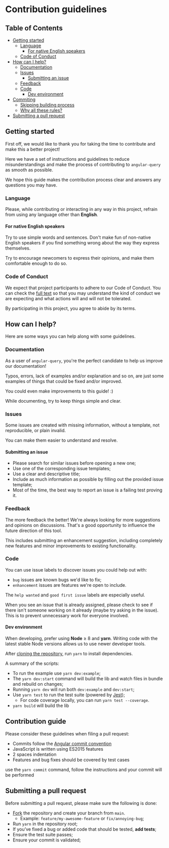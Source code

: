 # Contribution guidelines

## Table of Contents

- [Getting started](#getting-started)
  - [Language](#language)
    - [For native English speakers](#for-native-english-speakers)
  - [Code of Conduct](#code-of-conduct)
- [How can I help?](#how-can-i-help)
  - [Documentation](#documentation)
  - [Issues](#issues)
    - [Submitting an issue](#submitting-an-issue)
  - [Feedback](#feedback)
  - [Code](#code)
    - [Dev environment](#dev-environment)
- [Commiting](#commiting)
  - [Skipping building process](#skipping-building-process)
  - [Why all these rules?](#why-all-these-rules)
- [Submitting a pull request](#submitting-a-pull-request)

## Getting started

First off, we would like to thank you for taking the time to contribute and make this a better project!

Here we have a set of instructions and guidelines to reduce misunderstandings and make the process of contributing to `angular-query` as smooth as possible.

We hope this guide makes the contribution process clear and answers any questions you may have.

### Language

Please, while contributing or interacting in any way in this project, refrain from using any language other than **English**.

#### For native English speakers

Try to use simple words and sentences. Don't make fun of non-native English speakers if you find something wrong about the way they express themselves.

Try to encourage newcomers to express their opinions, and make them comfortable enough to do so.

### Code of Conduct

We expect that project participants to adhere to our Code of Conduct. You can check the [full text](CODE_OF_CONDUCT.md) so that you may understand the kind of conduct we are expecting and what actions will and will not be tolerated.

By participating in this project, you agree to abide by its terms.

## How can I help?

Here are some ways you can help along with some guidelines.

### Documentation

As a user of `angular-query`, you're the perfect candidate to help us improve our documentation!

Typos, errors, lack of examples and/or explanation and so on, are just some examples of things that could be fixed and/or improved.

You could even make improvements to this guide! :)

While documenting, try to keep things simple and clear.

### Issues

Some issues are created with missing information, without a template, not reproducible, or plain
invalid.

You can make them easier to understand and resolve.

#### Submitting an issue

- Please search for similar issues before opening a new one;
- Use one of the corresponding issue templates;
- Use a clear and descriptive title;
- Include as much information as possible by filling out the provided issue
  template;
- Most of the time, the best way to report an issue is a failing test proving it.

### Feedback

The more feedback the better! We're always looking for more suggestions and opinions on discussions. That's a good opportunity to influence the future direction of this tool.

This includes submitting an enhancement suggestion, including completely new features and minor improvements to existing functionality.


### Code

You can use issue labels to discover issues you could help out with:

- `bug` issues
  are known bugs we'd like to fix;
- `enhancement` issues
  are features we're open to include.

The
`help wanted`
and
`good first issue`
labels are especially useful.

When you see an issue that is already assigned, please check to see if there isn't someone working on it already (maybe try asking in the issue). This is to prevent unnecessary work for everyone involved.

#### Dev environment

When developing, prefer using **Node** ≥ 8 and **yarn**. Writing code with the latest stable Node versions allows us to use newer developer tools.

After [cloning the repository](https://help.github.com/articles/cloning-a-repository/), run `yarn` to install dependencies.

A summary of the scripts:

- To run the example use `yarn dev:example`;
- The `yarn dev:start` command will build the lib and watch files in bundle and rebuild on changes;
- Running `yarn dev` will run both `dev:example` and `dev:start`;
- Use `yarn test` to run the test suite (powered by [Jest](https://facebook.github.io/jest/));
  - For code coverage locally, you can run `yarn test --coverage`.
- `yarn build` will build the lib 


## Contribution guide

Please consider these guidelines when filing a pull request:

*  Commits follow the [Angular commit convention](https://github.com/angular/angular.js/blob/master/DEVELOPERS.md#-git-commit-guidelines)
*  JavaScript is written using ES2015 features
*  2 spaces indentation
*  Features and bug fixes should be covered by test cases

use the `yarn commit` command, follow the instructions and your commit will be performed

## Submitting a pull request

Before submitting a pull request, please make sure the following is done:

- [Fork](https://help.github.com/en/articles/fork-a-repo) the repository and create your branch from `main`.
  - Example: `feature/my-awesome-feature` or `fix/annoying-bug`;
- Run `yarn` in the repository root;
- If you’ve fixed a bug or added code that should be tested, **add tests**;
- Ensure the test suite passes;
- Ensure your commit is validated;
